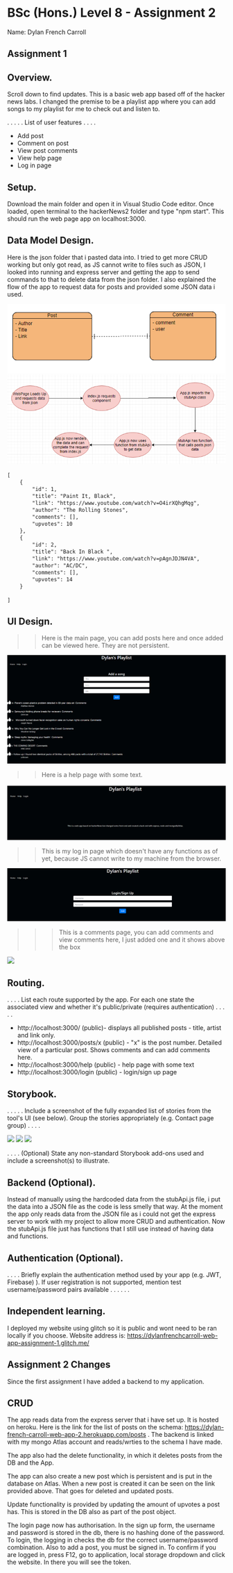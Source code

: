 # BSc (Hons.) Level 8 - Assignment 2 

Name: Dylan French Carroll
## Assignment 1
## Overview.
Scroll down to find updates. 
This is a basic web app based off of the hacker news labs. I changed the premise to be a 
playlist app where you can add songs to my playlist for me to check out and listen to. 

. . . . . List of user features  . . . .

- Add post
- Comment on post
- View post comments
- View help page
- Log in page

## Setup.

Download the main folder and open it in Visual Studio Code editor. Once loaded, open terminal to the hackerNews2 folder and type "npm start".
This should run the web page app on localhost:3000. 

## Data Model Design.

Here is the json folder that i pasted data into. I tried to get more CRUD working but only got read, as JS cannot write to files such as JSON, I looked into
running and express server and getting the app to send commands to that to delete data from the json folder. I also explained the flow of the app to request data for posts 
and provided some JSON data i used. 

![](/img/eerd.png)
![](/img/DataModel.png)


~~~
[
    {
        "id": 1,
        "title": "Paint It, Black",
        "link": "https://www.youtube.com/watch?v=O4irXQhgMqg",
        "author": "The Rolling Stones",
        "comments": [],
        "upvotes": 10
    },
    {
        "id": 2,
        "title": "Back In Black ",
        "link": "https://www.youtube.com/watch?v=pAgnJDJN4VA",
        "author": "AC/DC",
        "comments": [],
        "upvotes": 14
    }

]
~~~
## UI Design.

>>Here is the main page, you can add posts here and once added can be viewed here. They are not persistent. 

![](./img/main.png)

>> Here is a help page with some text.  

![](./img/help.png)

>> This is my log in page which doesn't have any functions as of yet, because JS cannot write to my machine from the browser. 

![](./img/login.png) 

>>> This is a comments page, you can add comments and view comments here, I just added one and it shows above the box

![](./img/comment.png)


## Routing.

. . . . List each route supported by the app. For each one state the associated view and whether it's public/private (requires authentication) . . . . .

- http://localhost:3000/ (public)- displays all published posts - title, artist and link only.
- http://localhost:3000/posts/x (public) - "x" is the post number. Detailed view of a particular post. Shows comments and can add comments here.
- http://localhost:3000/help (public) - help page with some text
- http://localhost:3000/login (public) - login/sign up page

## Storybook.

. . . . . Include a screenshot of the fully expanded list of stories from the tool's UI (see below). Group the stories appropriately (e.g. Contact page group) . . . .

![](./img/story1.png)
![](./img/story2.png)
![](./img/story3.png)

. . . . (Optional) State any non-standard Storybook add-ons used and include a screenshot(s) to illustrate.

## Backend (Optional).

Instead of manually using the hardcoded data from the stubApi.js file, i put the data into a JSON file as the code is less smelly that way.
At the moment the app only reads data from the JSON file as i could not get the express server to work with my project to allow more CRUD and authentication.
Now the stubApi.js file just has functions that I still use instead of having data and functions. 

## Authentication (Optional).

. . . . Briefly explain the authentication method used by your app (e.g. JWT, Firebase) ). If user registration is not supported, mention test username/password pairs available . . . . . .

## Independent learning.

I deployed my website using glitch so it is public and wont need to be ran locally if you choose. 
Website address is: https://dylanfrenchcarroll-web-app-assignment-1.glitch.me/


## Assignment 2 Changes
Since the first assignment I have added a backend to my application. 

## CRUD
The app reads data from the express server that i have set up. It is hosted on heroku. Here is the link for the list of posts on the schema: https://dylan-french-carroll-web-app-2.herokuapp.com/posts . The backend is linked with my mongo Atlas account and reads/wrties to the schema I have made. 

The app also had the delete functionality, in which it deletes posts from the DB and the App. 

The app can also create a new post which is persistent and is put in the database on Atlas. When a new post is created it can be seen on the link provided above. That goes for deleted and updated posts. 

Update functionality is provided by updating the amount of upvotes a post has. This is stored in the DB also as part of the post object. 

The login page now has authorisation. In the sign up form, the username and password is stored in the db, there is no hashing done of the password. To login, the logging in checks the db for the correct username/password combination. Also to add a post, you must be signed in. To confirm if you are logged in, press F12, go to application, local storage dropdown and click the website. In there you will see the token. 

